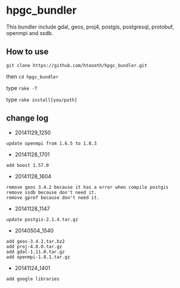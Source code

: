# hpgc_bundler

This bundler include gdal, geos, proj4, postgis, postgresql, protobuf, openmpi and ssdb.

## How to use

`git clone https://github.com/htoooth/hpgc_bundler.git`

then `cd hpgc_bundler`

type `rake -T`

type `rake install[you/path]`

## change log

* 20141129_1250

```
update openmpi from 1.6.5 to 1.8.3
```

* 20141128_1701

```
add boost 1.57.0
```

* 20141128_1604

```
remove geos 3.4.2 because it has a error when compile postgis
remove ssdb because don't need it.
remove gpref because don't need it.
```

* 20141128_1147

```
update postgis-2.1.4.tar.gz
```

* 20140504_1540

```
add geos-3.4.2.tar.bz2
add proj-4.8.0.tar.gz
add gdal-1.11.0.tar.gz
add openmpi-1.8.1.tar.gz
```

* 20141124_1401

```
add google libraries
```
